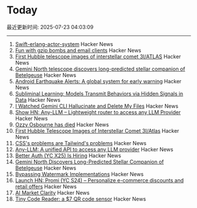 # Today

最近更新时间: 2025-07-23 04:03:09

--- 
1. [Swift-erlang-actor-system](https://forums.swift.org/t/introducing-swift-erlang-actor-system/81248) Hacker News
2. [Fun with gzip bombs and email clients](https://www.grepular.com/Fun_with_Gzip_Bombs_and_Email_Clients) Hacker News
3. [First Hubble telescope images of interstellar comet 3I/ATLAS](https://bsky.app/profile/astrafoxen.bsky.social/post/3luiwnar3j22o) Hacker News
4. [Gemini North telescope discovers long-predicted stellar companion of Betelgeuse](https://www.science.org/content/article/betelgeuse-s-long-predicted-stellar-companion-may-have-been-found-last) Hacker News
5. [Android Earthquake Alerts: A global system for early warning](https://research.google/blog/android-earthquake-alerts-a-global-system-for-early-warning/) Hacker News
6. [Subliminal Learning: Models Transmit Behaviors via Hidden Signals in Data](https://alignment.anthropic.com/2025/subliminal-learning/) Hacker News
7. [I Watched Gemini CLI Hallucinate and Delete My Files](https://anuraag2601.github.io/gemini_cli_disaster.html) Hacker News
8. [Show HN: Any-LLM – Lightweight router to access any LLM Provider](https://github.com/mozilla-ai/any-llm) Hacker News
9. [Ozzy Osbourne has died](https://www.bbc.co.uk/news/live/cn0qq5nyxn0t) Hacker News
10. [First Hubble Telescope Images of Interstellar Comet 3I/Atlas](https://bsky.app/profile/astrafoxen.bsky.social/post/3luiwnar3j22o) Hacker News
11. [CSS's problems are Tailwind's problems](https://colton.dev/blog/tailwind-is-the-worst-of-all-worlds/) Hacker News
12. [Any-LLM: A unified API to access any LLM provider](https://blog.mozilla.ai/introducing-any-llm-a-unified-api-to-access-any-llm-provider/) Hacker News
13. [Better Auth (YC X25) Is Hiring](https://www.ycombinator.com/companies/better-auth/jobs/N0CtN58-staff-engineer) Hacker News
14. [Gemini North Discovers Long-Predicted Stellar Companion of Betelgeuse](https://noirlab.edu/public/news/noirlab2523/) Hacker News
15. [Bypassing Watermark Implementations](https://blog.kulkan.com/bypassing-watermark-implementations-fe39e98ca22b) Hacker News
16. [Launch HN: Promi (YC S24) – Personalize e-commerce discounts and retail offers](https://news.ycombinator.com/item?id=44649115) Hacker News
17. [AI Market Clarity](https://blog.eladgil.com/p/ai-market-clarity) Hacker News
18. [Tiny Code Reader: a $7 QR code sensor](https://excamera.substack.com/p/tiny-code-reader-a-7-qr-code-sensor) Hacker News
